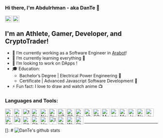 ### Hi there, I'm Abdulrhman - aka DanTe 👋
[<img align="left" alt="dantemessy | LinkedIn" width="22px" src="https://cdn.jsdelivr.net/npm/simple-icons@v3/icons/linkedin.svg" />][linkedin]
[<img align="left" alt="dantemessy | Telegram" width="22px" src="https://cdn.jsdelivr.net/npm/simple-icons@3.4.0/icons/telegram.svg" />][telegram]
<br/>
## I'm an Athlete, Gamer, Developer, and CryptoTrader!
- 🔭 I’m currently working as a Software Engineer in [Arabot][website]!
- 🌱 I’m currently learning everything 🤣
- 🔗 I’m looking to work on DApps !
- 🎓 Education: 
    - Bachelor’s Degree | Electrical Power Engineering 🔌
    - Certificate | Advanced Javascript Software Development 🔧
- ⚡ Fun fact: I love to draw and watch anime 📺 



### Languages and Tools:

<img align="left" alt="JavaScript" width="26px" src="https://cdn.jsdelivr.net/npm/simple-icons@3.3.0/icons/javascript.svg" />
<img align="left" alt="Java" width="26px" src="https://cdn.jsdelivr.net/npm/simple-icons@3.3.0/icons/java.svg" />
<img align="left" alt="typescript" width="26px" src="https://cdn.jsdelivr.net/npm/simple-icons@3.4.0/icons/typescript.svg" />
<img align="left" alt="Spring" width="26px" src="https://cdn.jsdelivr.net/npm/simple-icons@3.3.0/icons/spring.svg" />
<img align="left" alt="Node.js" width="26px" src="https://cdn.jsdelivr.net/npm/simple-icons@3.4.0/icons/node-dot-js.svg" />
<img align="left" alt="React" width="26px" src="https://cdn.jsdelivr.net/npm/simple-icons@3.4.0/icons/react.svg" />
<img align="left" alt="HTML5" width="26px" src="https://cdn.jsdelivr.net/npm/simple-icons@3.4.0/icons/html5.svg" />
<img align="left" alt="CSS3" width="26px" src="https://cdn.jsdelivr.net/npm/simple-icons@3.4.0/icons/css3.svg" />
<img align="left" alt="Sass" width="26px" src="https://cdn.jsdelivr.net/npm/simple-icons@3.4.0/icons/sass.svg" />
<img align="left" alt="JQuery" width="26px" src="https://cdn.jsdelivr.net/npm/simple-icons@3.3.0/icons/jquery.svg" />
<img align="left" alt="SQL" width="26px" src="https://image.flaticon.com/icons/svg/29/29594.svg" />
<img align="left" alt="MySQL" width="26px" src="https://cdn.jsdelivr.net/npm/simple-icons@3.4.0/icons/mysql.svg" />
<img align="left" alt="pgSQL" width="26px" src="https://cdn.jsdelivr.net/npm/simple-icons@3.3.0/icons/postgresql.svg" />
<img align="left" alt="MongoDB" width="26px" src="https://cdn.jsdelivr.net/npm/simple-icons@3.4.0/icons/mongodb.svg" />
<img align="left" alt="Jest" width="26px" src="https://cdn.jsdelivr.net/npm/simple-icons@3.4.0/icons/jest.svg" />
<img align="left" alt="Nodemon" width="26px" src="https://cdn.jsdelivr.net/npm/simple-icons@3.4.0/icons/nodemon.svg" />
<img align="left" alt="Json" width="26px" src="https://cdn.jsdelivr.net/npm/simple-icons@3.4.0/icons/json.svg" />
<img align="left" alt="Eslint" width="26px" src="https://cdn.jsdelivr.net/npm/simple-icons@3.4.0/icons/eslint.svg" />
<img align="left" alt="jsw" width="26px" src="https://cdn.jsdelivr.net/npm/simple-icons@3.4.0/icons/jsonwebtokens.svg" />
<img align="left" alt="Git" width="26px" src="https://cdn.jsdelivr.net/npm/simple-icons@3.4.0/icons/git.svg" />
<img align="left" alt="GitHub" width="26px" src="https://cdn.jsdelivr.net/npm/simple-icons@3.4.0/icons/github.svg" />
<img align="left" alt="Visual Studio Code" width="26px" src="https://cdn.jsdelivr.net/npm/simple-icons@3.4.0/icons/visualstudiocode.svg" />
<img align="left" alt="IntelliJ" width="26px" src="https://cdn.jsdelivr.net/npm/simple-icons@3.3.0/icons/intellijidea.svg" />
<img align="left" alt="Ubunto" width="26px" src="https://cdn.jsdelivr.net/npm/simple-icons@3.3.0/icons/ubuntu.svg" />
<img align="left" alt="Windows" width="26px" src="https://cdn.jsdelivr.net/npm/simple-icons@3.3.0/icons/windows.svg" />
<img align="left" alt="Chrome" width="26px" src="https://cdn.jsdelivr.net/npm/simple-icons@3.0.0/icons/googlechrome.svg" />

<br />
<br />

---


[]: # ![DanTe's github stats](https://github-readme-stats.vercel.app/api?username=dantemessy)


[website]: https://arabot.io
[twitter]: https://twitter.com/dantemessy
[instagram]: https://www.instagram.com/dante.messy
[facebook]: https://www.facebook.com/DanTe.Messy
[linkedin]: https://www.linkedin.com/in/abdulrhman-alharasis
[telegram]: https://t.me/dantemessy
